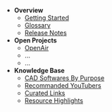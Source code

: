 * **Overview**
  * [Getting Started](/gettingstarted.md)
  * [Glossary](/glossary.md)
  * [Release Notes](/release_notes.md)
* **Open Projects**
  * [OpenAir](/open/openAir.md)
  * ...
  * ...
* **Knowledge Base**
  * [CAD Softwares By Purpose](/resources/CADSofwareByPurposes.md)
  * [Recommanded YouTubers](/resources/RecommendedYouTubers.md)
  * [Curated Links](/resources/links.md)
  * [Resource Highlights](/resources.md)
